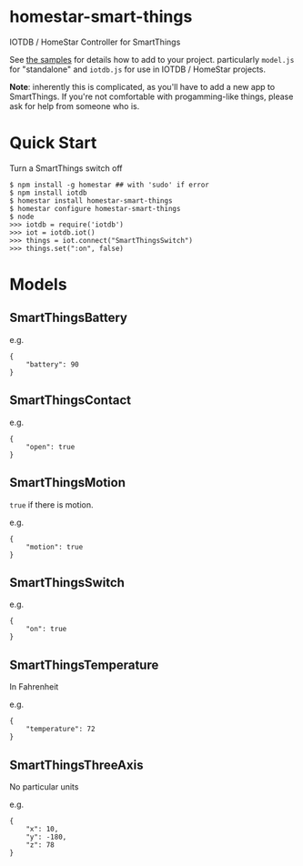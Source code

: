 # homestar-smart-things

IOTDB / HomeStar Controller for SmartThings

See <a href="samples/">the samples</a> for details how to add to your project.
particularly <code>model.js</code> for "standalone" and <code>iotdb.js</code>
for use in IOTDB / HomeStar projects.

**Note**: inherently this is complicated, as you'll have to add
a new app to SmartThings. If you're not comfortable with 
progamming-like things, please ask for help from someone who is.

# Quick Start

Turn a SmartThings switch off

	$ npm install -g homestar ## with 'sudo' if error
	$ npm install iotdb
	$ homestar install homestar-smart-things
    $ homestar configure homestar-smart-things
	$ node
	>>> iotdb = require('iotdb')
	>>> iot = iotdb.iot()
	>>> things = iot.connect("SmartThingsSwitch")
	>>> things.set(":on", false)

# Models
## SmartThingsBattery
e.g. 

    {
        "battery": 90
    }

## SmartThingsContact
e.g. 

    {
        "open": true
    }

## SmartThingsMotion

<code>true</code> if there is motion.

e.g. 

    {
        "motion": true
    }

## SmartThingsSwitch

e.g. 

    {
        "on": true
    }

## SmartThingsTemperature

In Fahrenheit

e.g. 

    {
        "temperature": 72
    }

## SmartThingsThreeAxis

No particular units

e.g. 

    {
        "x": 10,
        "y": -180,
        "z": 78
    }
